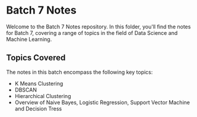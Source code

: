 # Batch 7 Notes

Welcome to the Batch 7 Notes repository. In this folder, you'll find the notes for Batch 7, covering a range of topics in the field of Data Science and Machine Learning.

## Topics Covered

The notes in this batch encompass the following key topics:

 - K Means Clustering
 - DBSCAN
 - Hierarchical Clustering
 - Overview of Naive Bayes, Logistic Regression, Support Vector Machine and Decision Tress

